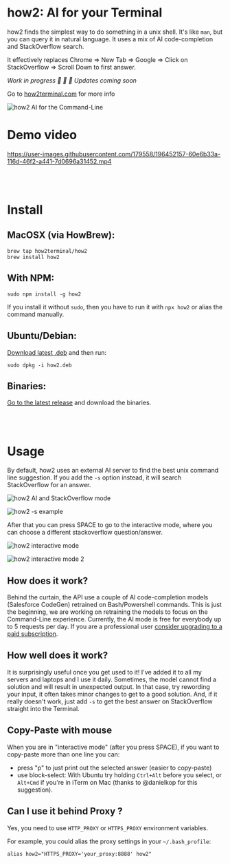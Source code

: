 # how2: AI for your Terminal


how2 finds the simplest way to do something in a unix shell.
It's like `man`, but you can query it in natural language. It uses a mix of AI code-completion and StackOverflow search.

It effectively replaces Chrome => New Tab => Google => Click on StackOverflow => Scroll Down to first answer.

*Work in progress 🚧 🚧 🚧 Updates coming soon*

Go to [how2terminal.com](https://how2terminal.com) for more info

![how2 AI for the Command-Line](https://raw.githubusercontent.com/santinic/how2/master/img/short2.png)


# Demo video
https://user-images.githubusercontent.com/179558/196452157-60e6b33a-116d-46f2-a441-7d0696a31452.mp4

<br/><br/>

# Install
## MacOSX (via HowBrew):

```
brew tap how2terminal/how2
brew install how2
```

## With NPM:

```
sudo npm install -g how2
```

If you install it without `sudo`, then you have to run it with `npx how2` or alias the command manually.


## Ubuntu/Debian:

[Download latest .deb](https://github.com/santinic/how2/releases/latest/) and then run:
    

```
sudo dpkg -i how2.deb
```

## Binaries:
    
[Go to the latest release](https://github.com/santinic/how2/releases/latest/) and download the binaries.


<br/><br/>


# Usage
By default, how2 uses an external AI server to find the best unix command line suggestion.
If you add the `-s` option instead, it will search StackOverflow for an answer.

![how2 AI and StackOverflow mode](https://raw.githubusercontent.com/santinic/how2/master/img/modes.png)

![how2 -s example](https://raw.githubusercontent.com/santinic/how2/master/img/s.png)

After that you can press SPACE to go to the interactive mode, where you can choose a different stackoverflow question/answer.

![how2 interactive mode](https://raw.githubusercontent.com/santinic/how2/master/img/interactive.png)

![how2 interactive mode 2](https://raw.githubusercontent.com/santinic/how2/master/img/interactive2.png)


[//]: # (You can use `-l lang` to find answers for other languages:)
[//]: # (![-l python]&#40;https://raw.githubusercontent.com/santinic/how2/master/img/python.png&#41;)


## How does it work?
Behind the curtain, the API use a couple of AI code-completion models (Salesforce CodeGen) 
retrained on Bash/Powershell commands. 
This is just the beginning, we are working on retraining the models to focus on the Command-Line experience.
Currently, the AI mode is free for everybody up to 5 requests per day. 
If you are a professional user [consider upgrading to a paid subscription](https://how2terminal.com/pricing).


## How well does it work?
It is surprisingly useful once you get used to it! I've added it to all my servers and laptops and I use it daily.
Sometimes, the model cannot find a solution and will result in unexpected output. 
In that case, try rewording your input, it often takes minor changes to get to a good solution.
And, if it really doesn't work, just add `-s` to get the best answer on StackOverflow straight into
the Terminal.


## Copy-Paste with mouse
When you are in "interactive mode" (after you press SPACE), if you want to copy-paste more than one line you can:

- press "p" to just print out the selected answer (easier to copy-paste)
- use block-select: With Ubuntu try holding `Ctrl+Alt` before you select, or `Alt+Cmd` if you're in iTerm on Mac
(thanks to @danielkop for this suggestion).

## Can I use it behind Proxy ?
Yes, you need to use `HTTP_PROXY` or `HTTPS_PROXY` environment variables.

For example, you could alias the proxy settings in your `~/.bash_profile`:

`alias how2="HTTPS_PROXY='your_proxy:8888' how2"`
